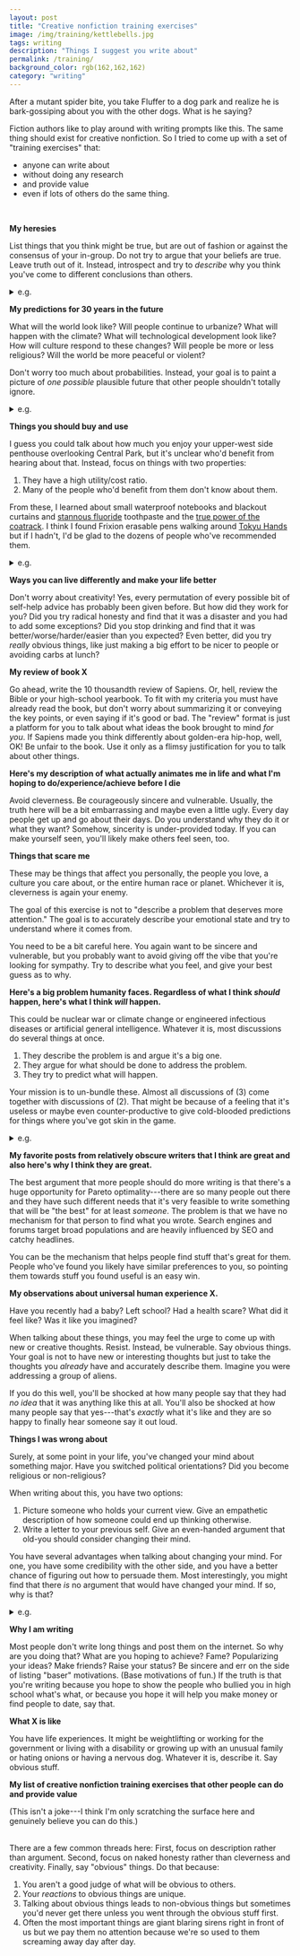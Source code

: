 ```yaml
---
layout: post
title: "Creative nonfiction training exercises"
image: /img/training/kettlebells.jpg
tags: writing
description: "Things I suggest you write about"
permalink: /training/
background_color: rgb(162,162,162)
category: "writing"
---
```


After a mutant spider bite, you take Fluffer to a dog park and realize he is bark-gossiping about you with the other dogs. What is he saying?

Fiction authors like to play around with writing prompts like this. The same thing should exist for creative nonfiction. So I tried to come up with a set of "training exercises" that:

* anyone can write about
* without doing any research
* and provide value
* even if lots of others do the same thing.

<br>

**My heresies**

List things that you think might be true, but are out of fashion or against the consensus of your in-group. Do not try to argue that your beliefs are true. Leave truth out of it. Instead, introspect and try to *describe* why you think you've come to different conclusions than others.

<details markdown="1">
<summary>e.g.</summary>
[Roger's Bacon](https://rogersbacon.substack.com/p/20-modern-heresies)

[Andy Matuschak](https://andymatuschak.org/books/)
</details>

**My predictions for 30 years in the future**

What will the world look like? Will people continue to urbanize? What will happen with the climate? What will technological development look like? How will culture respond to these changes? Will people be more or less religious? Will the world be more peaceful or violent?

Don't worry too much about probabilities. Instead, your goal is to paint a picture of *one possible* plausible future that other people shouldn't totally ignore.

<details markdown="1">
<summary>e.g.</summary>
[Erik Hoel](https://erikhoel.substack.com/p/futurists-have-their-heads-in-the)

[Slime Mold Time Mold](https://slimemoldtimemold.com/2022/01/01/predictions-for-2050/)

[Art of Non-Conformity](https://chrisguillebeau.com/9-predictions-for-the-year-2050)

[Atoms vs Bits](https://www.atvbt.com/2050/)

[Strange Loop Canon](https://www.strangeloopcanon.com/p/2050)

[Roger's Bacon](https://rogersbacon.substack.com/p/predictions-for-2050-black-swan-edition)

[Stephen Malina](https://stephenmalina.com/post/2022-01-01-2050-predictions/)

[Experimental History](https://experimentalhistory.substack.com/p/450-million-guns-and-other-predictions)
</details>

**Things you should buy and use**

I guess you could talk about how much you enjoy your upper-west side penthouse overlooking Central Park, but it's unclear who'd benefit from hearing about that. Instead, focus on things with two properties:

1. They have a high utility/cost ratio.
2. Many of the people who'd benefit from them don't know about them.

From these, I learned about small waterproof notebooks and blackout curtains and [stannous fluoride](https://en.wikipedia.org/wiki/Tin(II)_fluoride#Oral_health_benefits) toothpaste and the [true power of the coatrack](/paths). I think I found Frixion erasable pens walking around [Tokyu Hands](https://www.tokyu-hands.co.jp/en/) but if I hadn't, I'd be glad to the dozens of people who've recommended them.

<details markdown="1">
<summary>e.g.</summary>
[Alex Guzey](https://guzey.com/tools-gear/)

[Rob Wiblin](https://medium.com/@robertwiblin/things-i-recommend-you-buy-and-use-rob-edition-1d7b2ce27d68)

[Tynan](https://tynan.com/gear2016/) in 2016 (In more recent posts Tynan seems to have transcended the material plane)

I recommend you buy the $13 VINDRIKTNING air quality sensor at Ikea and put it in your kitchen. It [isn't too accurate](https://www.airgradient.com/resources/ikea-vindriktning-accuracy/) but is small and cheap and attractive and will tell you if particles are at crazy levels.

</details>

**Ways you can live differently and make your life better**

Don't worry about creativity! Yes, every permutation of every possible bit of self-help advice has probably been given before. But how did they work for you? Did you try radical honesty and find that it was a disaster and you had to add some exceptions? Did you stop drinking and find that it was better/worse/harder/easier than you expected? Even better, did you try *really* obvious things, like just making a big effort to be nicer to people or avoiding carbs at lunch?

**My review of  book X**

Go ahead, write the 10 thousandth review of Sapiens. Or, hell, review the Bible or your high-school yearbook. To fit with my criteria you must have already read the book, but don't worry about summarizing it or conveying the key points, or even saying if it's good or bad. The "review" format is just a platform for you to talk about what ideas the book brought to mind *for you*. If Sapiens made you think differently about golden-era hip-hop, well, OK! Be unfair to the book. Use it only as a flimsy justification for you to talk about other things.

**Here's my description of what actually animates me in life and what I'm hoping to do/experience/achieve before I die**

Avoid cleverness. Be courageously sincere and vulnerable. Usually, the truth here will be a bit embarrassing and maybe even a little ugly. Every day people get up and go about their days. Do you understand why they do it or what they want? Somehow, sincerity is under-provided today. If you can make yourself seen, you'll likely make others feel seen, too.

**Things that scare me**

These may be things that affect you personally, the people you love, a culture you care about, or the entire human race or planet. Whichever it is, cleverness is again your enemy.

The goal of this exercise is not to "describe a problem that deserves more attention." The goal is to accurately describe your emotional state and try to understand where it comes from.

You need to be a bit careful here. You again want to be sincere and vulnerable, but you probably want to avoid giving off the vibe that you're looking for sympathy. Try to describe what you feel, and give your best guess as to why.

**Here's a big problem humanity faces. Regardless of what I think *should* happen, here's what I think *will* happen.**

This could be nuclear war or climate change or engineered infectious diseases or artificial general intelligence. Whatever it is, most discussions do several things at once.

1. They describe the problem is and argue it's a big one.
2. They argue for what should be done to address the problem.
3. They try to predict what will happen.

Your mission is to un-bundle these. Almost all discussions of (3) come together with discussions of (2). That might be because of a feeling that it's useless or maybe even counter-productive to give cold-blooded predictions for things where you've got skin in the game.


<details markdown="1">
<summary>e.g.</summary>

[Resident Theologian](https://resident-theologian.blogspot.com/2019/07/on-climate-change-and-church.html) (More a discussion of the concept than an example.)

</details>

**My favorite posts from relatively obscure writers that I think are great and also here's why I think they are great.**

The best argument that more people should do more writing is that there's a huge opportunity for Pareto optimality---there are so many people out there and they have such different needs that it's very feasible to write something that will be "the best" for at least *someone*. The problem is that we have no mechanism for that person to find what you wrote. Search engines and forums target broad populations and are heavily influenced by SEO and catchy headlines.

You can be the mechanism that helps people find stuff that's great for them. People who've found you likely have similar preferences to you, so pointing them towards stuff you found useful is an easy win.

**My observations about universal human experience X.**

Have you recently had a baby? Left school? Had a health scare? What did it feel like? Was it like you imagined?

When talking about these things, you may feel the urge to come up with new or creative thoughts. Resist. Instead, be vulnerable. Say obvious things. Your goal is not to have new or interesting thoughts but just to take the thoughts you *already* have and accurately describe them. Imagine you were addressing a group of aliens.

If you do this well, you'll be shocked at how many people say that they had *no idea* that it was anything like this at all. You'll also be shocked at how many people say that yes---that's *exactly* what it's like and they are so happy to finally hear someone say it out loud.

**Things I was wrong about**

Surely, at some point in your life, you've changed your mind about something major. Have you switched political orientations? Did you become religious or non-religious?

When writing about this, you have two options:

1. Picture someone who holds your current view. Give an empathetic description of how someone could end up thinking otherwise.
2. Write a letter to your previous self. Give an even-handed argument that old-you should consider changing their mind.

You have several advantages when talking about changing your mind. For one, you have some credibility with the other side, and you have a better chance of figuring out how to persuade them. Most interestingly, you might find that there *is* no argument that would have changed your mind. If so, why is that?

<details markdown="1">
<summary>e.g.</summary>

[Gwern](https://web.archive.org/web/20210508164341/https://www.gwern.net/Mistakes) (Linking to archive.org as the [actual page](https://www.gwern.net/Mistakes) seems to be down.)

</details>

**Why I am writing**

Most people don't write long things and post them on the internet. So why are you doing that? What are you hoping to achieve? Fame? Popularizing your ideas? Make friends? Raise your status? Be sincere and err on the side of listing "baser" motivations. (Base motivations of fun.) If the truth is that you're writing because you hope to show the people who bullied you in high school what's what, or because you hope it will help you make money or find people to date, say that.

**What X is like**

You have life experiences. It might be weightlifting or working for the government or living with a disability or growing up with an unusual family or hating onions or having a nervous dog. Whatever it is, describe it. Say obvious stuff.

**My list of creative nonfiction training exercises that other people can do and provide value**

(This isn't a  joke---I think I'm only scratching the surface here and genuinely believe you can do this.)


<br>
There are a few common threads here: First, focus on description rather than argument. Second, focus on naked honesty rather than cleverness and creativity. Finally, say "obvious" things. Do that because:

1. You aren't a good judge of what will be obvious to others.
2. Your *reactions* to obvious things are unique.
3. Talking about obvious things leads to non-obvious things but sometimes you'd never get there unless you went through the obvious stuff first.
4. Often the most important things are giant blaring sirens right in front of us but we pay them no attention because we're so used to them screaming away day after day.
